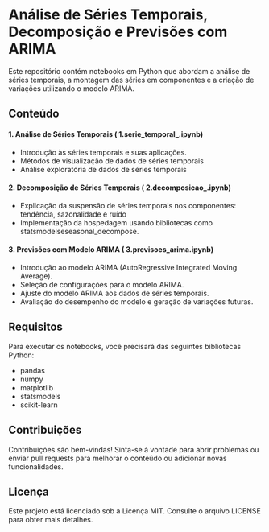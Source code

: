 # Análise de Séries Temporais, Decomposição e Previsões com ARIMA

Este repositório contém notebooks em Python que abordam a análise de séries temporais, a montagem das séries em componentes e a criação de variações utilizando o modelo ARIMA.
## Conteúdo
#### 1. Análise de Séries Temporais ( 1.serie_temporal_.ipynb)
- Introdução às séries temporais e suas aplicações.
- Métodos de visualização de dados de séries temporais
- Análise exploratória de dados de séries temporais
#### 2. Decomposição de Séries Temporais ( 2.decomposicao_.ipynb)
- Explicação da suspensão de séries temporais nos componentes: tendência, sazonalidade e ruído
- Implementação da hospedagem usando bibliotecas como statsmodelseseasonal_decompose.
#### 3. Previsões com Modelo ARIMA ( 3.previsoes_arima.ipynb)
- Introdução ao modelo ARIMA (AutoRegressive Integrated Moving Average).
- Seleção de configurações para o modelo ARIMA.
- Ajuste do modelo ARIMA aos dados de séries temporais.
- Avaliação do desempenho do modelo e geração de variações futuras.
## Requisitos
Para executar os notebooks, você precisará das seguintes bibliotecas Python:

- pandas
- numpy
- matplotlib
- statsmodels
- scikit-learn

## Contribuições
Contribuições são bem-vindas! Sinta-se à vontade para abrir problemas ou enviar pull requests para melhorar o conteúdo ou adicionar novas funcionalidades.

## Licença
Este projeto está licenciado sob a Licença MIT. Consulte o arquivo LICENSE para obter mais detalhes.
